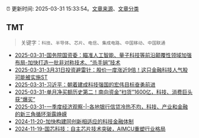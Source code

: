 :alarm_clock: 更新时间: 2025-03-31 15:33:54。[文章来源](/README.md)、[文章分类](/TAGS.md)

## TMT


> 关键字：`科技`、`半导体`、`芯片`、`电信`、`集成电路`、`中国移动`、`中国联通`



- [2025-03-31-国务院国资委：瞄准人工智能、量子科技等前沿颠覆性领域加强布局-加快打造一批非对称技术、“杀手锏”技术](https://www.cls.cn/detail/1989297) 
- [2025-03-31-3月31日投资避雷针：股价一度涨近9倍！这只金融科技人气股可能被实施ST](https://www.cls.cn/detail/1988367) 
- [2025-03-31-习近平：朝着建成科技强国的宏伟目标奋勇前进](https://www.cls.cn/detail/1988790) 
- [2025-03-31-单月净买额历史第二！南向资金“扫货”1600亿，科技、消费巨头获“爆买”](https://www.cls.cn/detail/1988959) 
- [2025-03-31-一季度经济观察-|-各地银行信贷冷热不均，科技、产业和金融的新三角循环渐露峥嵘](https://www.cls.cn/detail/1989034) 
- [2024-11-20-加快构建同创新相适应的科技金融体制](https://xueqiu.com/9193403816/313561745) 
- [2024-11-19-国芯科技：自主芯片技术突破，AIMCU重塑行业格局](https://xueqiu.com/8151841495/313402043) 
